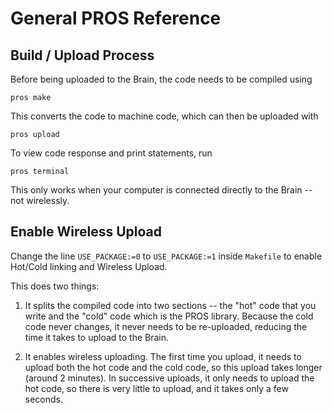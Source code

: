 # General PROS Reference

## Build / Upload Process
Before being uploaded to the Brain, the code needs to be compiled using

    pros make

This converts the code to machine code, which can then be uploaded with

    pros upload

To view code response and print statements, run

    pros terminal

This only works when your computer is connected directly to the Brain -- not wirelessly.

## Enable Wireless Upload

Change the line `USE_PACKAGE:=0` to  `USE_PACKAGE:=1` inside `Makefile` to enable Hot/Cold linking and Wireless Upload.

This does two things:

1. It splits the compiled code into two sections -- the "hot" code that you write and the "cold" code which is the PROS library. Because the cold code never changes, it never needs to be re-uploaded, reducing the time it takes to upload to the Brain.

2. It enables wireless uploading. The first time you upload, it needs to upload both the hot code and the cold code, so this upload takes longer (around 2 minutes). In successive uploads, it only needs to upload the hot code, so there is very little to upload, and it takes only a few seconds.
